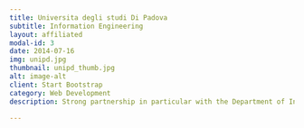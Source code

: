 ```yaml
---
title: Universita degli studi Di Padova
subtitle: Information Engineering
layout: affiliated
modal-id: 3
date: 2014-07-16
img: unipd.jpg 
thumbnail: unipd_thumb.jpg
alt: image-alt
client: Start Bootstrap
category: Web Development
description: Strong partnership in particular with the Department of Information Engineering 

---
```

